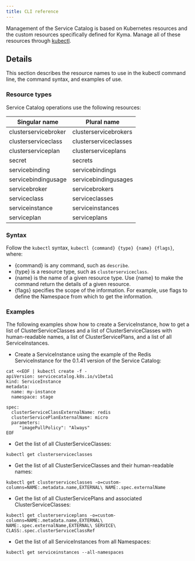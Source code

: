 ```yaml
---
title: CLI reference
---
```


Management of the Service Catalog is based on Kubernetes resources and the custom resources specifically defined for Kyma. Manage all of these resources through [kubectl](https://kubernetes.io/docs/reference/kubectl/overview/).

## Details

This section describes the resource names to use in the kubectl command line, the command syntax, and examples of use.

### Resource types

Service Catalog operations use the following resources:

| Singular name      | Plural name         |
| ------------------ |---------------------|
|clusterservicebroker|clusterservicebrokers|
|clusterserviceclass |clusterserviceclasses|
|clusterserviceplan  |clusterserviceplans  |
|secret              |secrets              |
|servicebinding      |servicebindings      |
|servicebindingusage |servicebindingusages |
|servicebroker       |servicebrokers       |
|serviceclass        |serviceclasses       |
|serviceinstance     |serviceinstances     |
|serviceplan         |serviceplans         |


### Syntax

Follow the `kubectl` syntax, `kubectl {command} {type} {name} {flags}`, where:

* {command} is any command, such as `describe`.
* {type} is a resource type, such as `clusterserviceclass`.
* {name} is the name of a given resource type. Use {name} to make the command return the details of a given resource.
* {flags} specifies the scope of the information. For example, use flags to define the Namespace from which to get the information.

### Examples
The following examples show how to create a ServiceInstance, how to get a list of ClusterServiceClasses and a list of ClusterServiceClasses with human-readable names, a list of ClusterServicePlans, and a list of all ServiceInstances.

* Create a ServiceInstance using the example of the Redis ServiceInstance for the 0.1.41 version of the Service Catalog:

```
cat <<EOF | kubectl create -f -
apiVersion: servicecatalog.k8s.io/v1beta1
kind: ServiceInstance
metadata:
  name: my-instance
  namespace: stage

spec:
  clusterServiceClassExternalName: redis
  clusterServicePlanExternalName: micro
  parameters:
     "imagePullPolicy": "Always"
EOF
```

* Get the list of all ClusterServiceClasses:
```
kubectl get clusterserviceclasses
```
* Get the list of all ClusterServiceClasses and their human-readable names:
```
kubectl get clusterserviceclasses -o=custom-columns=NAME:.metadata.name,EXTERNAL\ NAME:.spec.externalName
```

* Get the list of all ClusterServicePlans and associated ClusterServiceClasses:
```
kubectl get clusterserviceplans -o=custom-columns=NAME:.metadata.name,EXTERNAL\ NAME:.spec.externalName,EXTERNAL\ SERVICE\ CLASS:.spec.clusterServiceClassRef
```
* Get the list of all ServiceInstances from all Namespaces:
```
kubectl get serviceinstances --all-namespaces
```
